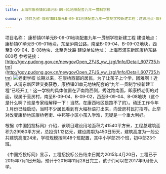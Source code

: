 ```yaml
---
title: 上海市康桥镇01单元B-09-01地块配套九年一贯制学校

summary: 项目名称-康桥镇01单元B-09-01地块配套九年一贯制学校新建工程；建设地点-康桥镇01单元B-09-01地块，东至沪南公路，南至B-09-04、B-09-02地块，西至B-09-04、B-08地块，北至秀沈路

---
```


项目名称： 康桥镇01单元B-09-01地块配套九年一贯制学校新建工程
建设地点： 康桥镇01单元B-09-01地块，东至沪南公路，南至B-09-04、B-09-02地块，西至B-09-04、B-08地块，北至秀沈路
建设单位地址： 上海市浦东新区康桥东路800号
参考链接：[http://gov.pudong.gov.cn/newgovOpen_ZFJS_yw_jzgl/Info/Detail_607735.htm](http://gov.pudong.gov.cn/newgovOpen_ZFJS_yw_jzgl/Info/Detail_607735.htm)
![老街学校](http://7qncs8.com1.z0.glb.clouddn.com/sk.jpg)
长期以来，在康桥西部的居民，为了让孩子上个学，困难啊！近期，从浦东新区建交委获悉，康桥镇01单元地块配套的“九年一贯制学校新建工程”已经开工！这一学校的具体位置在沪南路西侧，秀沈路南面，即康桥老街的对面，现属于营房村，南至B-09-04、B-09-02，西至B-09-04、B-08地块（这个是什么啊？谁是专家给解释一下！当然，在康西地区是跑不了的）。动迁工作今年１月份已经启动，当时不少居民看到有大幅标语打出来，向营房村民打招呼。此举对改变康桥地区康桥老街、中邦等小区小孩入学难，无疑是一个重大利好。

根据《中国招投标网》介绍，该项目建设用地面积为41540平方米，工程总建筑面积为29980平方米，总投资1.12亿元，建设周期为450日历天，建筑高度为一般公共建筑高度24米，学校规模按照48个班配置，其中小学部25个班，初中部23个班。

《中国招投标网》显示，工程招投标公告结束日期为2015年4月20日，工程已于2015年7月1日开始，预计于2016年11月28日完工，孩子们可以在2017年9月份入学。
